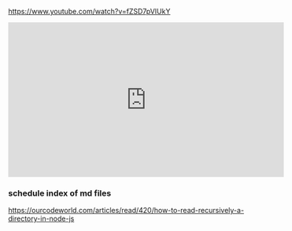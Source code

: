 

https://www.youtube.com/watch?v=fZSD7pVIUkY

<iframe width="560" height="315" src="https://www.youtube.com/embed/RUPhlB_KkU8" frameborder="0" allow="accelerometer; autoplay; encrypted-media; gyroscope; picture-in-picture" allowfullscreen></iframe>




### schedule index of md files

https://ourcodeworld.com/articles/read/420/how-to-read-recursively-a-directory-in-node-js
